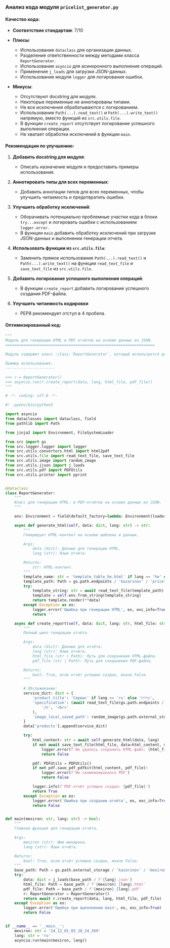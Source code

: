 ### **Анализ кода модуля `pricelist_generator.py`**

#### **Качество кода:**

- **Соответствие стандартам**: 7/10
- **Плюсы**:
    - Использование `dataclass` для организации данных.
    - Разделение ответственности между методами класса `ReportGenerator`.
    - Использование `asyncio` для асинхронного выполнения операций.
    - Применение `j_loads` для загрузки JSON-данных.
    - Использование модуля `logger` для логирования ошибок.

- **Минусы**:
    - Отсутствуют docstring для модуля.
    - Некоторые переменные не аннотированы типами.
    - Не все исключения обрабатываются с логированием.
    - Использование `Path(...).read_text()` и `Path(...).write_text()` напрямую, вместо функций из `src.utils.file`.
    - В функции `create_report` отсутствует логирование успешного выполнения операции.
    - Не хватает обработки исключений в функции `main`.

#### **Рекомендации по улучшению:**

1.  **Добавить docstring для модуля**:

    - Описать назначение модуля и предоставить примеры использования.

2.  **Аннотировать типы для всех переменных**:

    - Добавить аннотации типов для всех переменных, чтобы улучшить читаемость и предотвратить ошибки.

3.  **Улучшить обработку исключений**:

    - Оборачивать потенциально проблемные участки кода в блоки `try...except` и логировать ошибки с использованием `logger.error`.
    - В функции `main` добавить обработку исключений при загрузке JSON-данных и выполнении генерации отчета.

4.  **Использовать функции из `src.utils.file`**:

    - Заменить прямое использование `Path(...).read_text()` и `Path(...).write_text()` на функции `read_text_file` и `save_text_file` из `src.utils.file`.

5.  **Добавить логирование успешного выполнения операций**:

    - В функции `create_report` добавить логирование успешного создания PDF-файла.

6.  **Улучшить читаемость кодировки**

    - PEP8 рекомендует отступ в 4 пробела.

#### **Оптимизированный код:**

```python
"""
Модуль для генерации HTML и PDF отчётов на основе данных из JSON.
==================================================================

Модуль содержит класс :class:`ReportGenerator`, который используется для генерации HTML- и PDF-отчётов на основе данных из JSON.

Пример использования:
----------------------

>>> r = ReportGenerator()
>>> asyncio.run(r.create_report(data, lang, html_file, pdf_file))
"""

# -*- coding: utf-8 -*-

#! .pyenv/bin/python3

import asyncio
from dataclasses import dataclass, field
from pathlib import Path

from jinja2 import Environment, FileSystemLoader

from src import gs
from src.logger.logger import logger
from src.utils.convertors.html import html2pdf
from src.utils.file import read_text_file, save_text_file
from src.utils.image import random_image
from src.utils.jjson import j_loads
from src.utils.pdf import PDFUtils
from src.utils.printer import pprint


@dataclass
class ReportGenerator:
    """
    Класс для генерации HTML- и PDF-отчётов на основе данных из JSON.
    """

    env: Environment = field(default_factory=lambda: Environment(loader=FileSystemLoader('.')))

    async def generate_html(self, data: dict, lang: str) -> str:
        """
        Генерирует HTML-контент на основе шаблона и данных.

        Args:
            data (dict): Данные для генерации HTML.
            lang (str): Язык отчёта.

        Returns:
            str: HTML-контент.
        """
        template_name: str = 'template_table_he.html' if lang == 'he' else 'template_table_ru.html'
        template_path: Path = gs.path.endpoints / 'kazarinov' / 'pricelist_generator' / 'templates' / template_name
        try:
            template_string: str = await read_text_file(template_path)
            template = self.env.from_string(template_string)
            return template.render(**data)
        except Exception as ex:
            logger.error('Ошибка при генерации HTML', ex, exc_info=True)
            return ''

    async def create_report(self, data: dict, lang: str, html_file: str | Path, pdf_file: str | Path) -> bool:
        """
        Полный цикл генерации отчёта.

        Args:
            data (dict): Данные для отчёта.
            lang (str): Язык отчёта.
            html_file (str | Path): Путь для сохранения HTML-файла.
            pdf_file (str | Path): Путь для сохранения PDF-файла.

        Returns:
            bool: True, если отчёт успешно создан, иначе False.
        """

        # Обслуживание:
        service_dict: dict = {
            'product_title': 'Сервис' if lang == 'ru' else 'שירות',
            'specification': (await read_text_file(gs.path.endpoints / 'kazarinov' / 'pricelist_generator' / 'templates' / f'service_as_product_{lang}.html')).replace(
                '/n', '<br>'
            ),
            'image_local_saved_path': random_image(gs.path.external_storage / 'kazarinov' / 'converted_images'),
        }
        data['products'].append(service_dict)

        try:
            html_content: str = await self.generate_html(data, lang)
            if not await save_text_file(html_file, data=html_content, mode='w'):
                logger.error(f'Не удалось сохранить HTML-файл: {html_file}')
                return False

            pdf: PDFUtils = PDFUtils()
            if not pdf.save_pdf_pdfkit(html_content, pdf_file):
                logger.error(f'Не скомпилировался PDF')
                return False

            logger.info(f'PDF-отчёт успешно создан: {pdf_file}')
            return True
        except Exception as ex:
            logger.error('Ошибка при создании отчёта', ex, exc_info=True)
            return False


def main(mexiron: str, lang: str) -> bool:
    """
    Главная функция для генерации отчёта.

    Args:
        mexiron (str): Имя мехирона.
        lang (str): Язык отчёта.

    Returns:
        bool: True, если отчёт успешно создан, иначе False.
    """
    base_path: Path = gs.path.external_storage / 'kazarinov' / 'mexironim' / mexiron
    try:
        data: dict = j_loads(base_path / f'{lang}.json')
        html_file: Path = base_path / f'{mexiron}_{lang}.html'
        pdf_file: Path = base_path / f'{mexiron}_{lang}.pdf'
        r: ReportGenerator = ReportGenerator()
        return await r.create_report(data, lang, html_file, pdf_file)
    except Exception as ex:
        logger.error('Ошибка при выполнении main', ex, exc_info=True)
        return False


if __name__ == '__main__':
    mexiron: str = '24_12_01_03_18_24_269'
    lang: str = 'ru'
    asyncio.run(main(mexiron, lang))